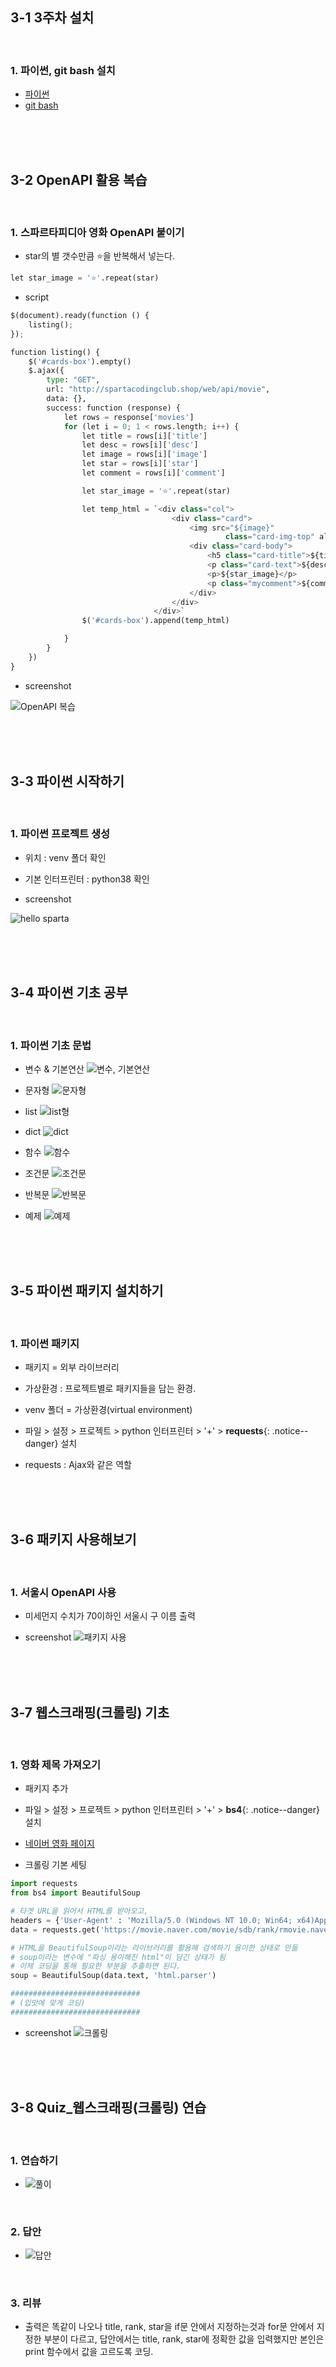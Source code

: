 ## 3-1 3주차 설치

<br>

### 1. 파이썬, git bash 설치

- [파이썬](https://www.python.org/ftp/python/3.8.6/python-3.8.6-amd64.exe)
- [git bash](https://git-scm.com/)

<br><br><br>

## 3-2 OpenAPI 활용 복습

<br>

### 1. 스파르타피디아 영화 OpenAPI 붙이기

- star의 별 갯수만큼 ⭐을 반복해서 넣는다.

```python
let star_image = '⭐'.repeat(star)
``` 

- script

```python
$(document).ready(function () {
    listing();
});

function listing() {
    $('#cards-box').empty()
    $.ajax({
        type: "GET",
        url: "http://spartacodingclub.shop/web/api/movie",
        data: {},
        success: function (response) {
            let rows = response['movies']
            for (let i = 0; 1 < rows.length; i++) {
                let title = rows[i]['title']
                let desc = rows[i]['desc']
                let image = rows[i]['image']
                let star = rows[i]['star']
                let comment = rows[i]['comment']

                let star_image = '⭐'.repeat(star)

                let temp_html = `<div class="col">
                                    <div class="card">
                                        <img src="${image}"
                                                class="card-img-top" alt="...">
                                        <div class="card-body">
                                            <h5 class="card-title">${title}</h5>
                                            <p class="card-text">${desc}</p>
                                            <p>${star_image}</p>
                                            <p class="mycomment">${comment}</p>
                                        </div>
                                    </div>
                                </div>`
                $('#cards-box').append(temp_html)

            }
        }
    })
}
```

- screenshot

![OpenAPI 복습](https://user-images.githubusercontent.com/98236458/164587781-88f436dc-f348-4840-9cb0-30a8f2e1eb62.PNG)

<br><br><br>

## 3-3 파이썬 시작하기

<br>

### 1. 파이썬 프로젝트 생성

- 위치 : venv 폴더 확인
- 기본 인터프린터 : python38 확인

- screenshot

![hello sparta](https://user-images.githubusercontent.com/98236458/164588918-1c4302e8-9b9e-4229-87e0-9477c5ee1dd6.PNG)

<br><br><br>

## 3-4 파이썬 기초 공부

<br>

### 1. 파이썬 기초 문법

- 변수 & 기본연산
![변수, 기본연산](https://user-images.githubusercontent.com/98236458/164604453-c56a6caf-caeb-482d-b429-89ee9de0de8e.PNG)

- 문자형
![문자형](https://user-images.githubusercontent.com/98236458/164604473-aa4f9c64-3b56-4681-8428-0c7d6611277d.PNG)

- list
![list형](https://user-images.githubusercontent.com/98236458/164604506-d11dd38a-d09c-4308-b112-8e8969b24493.PNG)

- dict
![dict](https://user-images.githubusercontent.com/98236458/164604528-55e2c120-f585-4541-8abe-e3ec2ee777f2.PNG)

- 함수
![함수](https://user-images.githubusercontent.com/98236458/164604547-e41f77c6-e86a-4326-b5c9-c678290c577b.PNG)

- 조건문
![조건문](https://user-images.githubusercontent.com/98236458/164604558-91193439-78e8-4a15-bb46-ddfc435ebf60.PNG)

- 반복문
![반복문](https://user-images.githubusercontent.com/98236458/164604571-d0819e8d-3e7f-4485-bb41-cc61501e0837.PNG)

- 예제
![예제](https://user-images.githubusercontent.com/98236458/164604601-1dae2665-6472-4096-94f8-53ef42f23a9d.PNG)

<br><br><br>

## 3-5 파이썬 패키지 설치하기

<br>

### 1. 파이썬 패키지

- 패키지 = 외부 라이브러리

- 가상환경 : 프로젝트별로 패키지들을 담는 환경.
- venv 폴더 = 가상환경(virtual environment)

- 파일 > 설정 > 프로젝트 > python 인터프린터 > '+' > **requests**{: .notice--danger} 설치
- requests : Ajax와 같은 역할

<br><br><br>

## 3-6 패키지 사용해보기

<br>

### 1. 서울시 OpenAPI 사용

- 미세먼지 수치가 70이하인 서울시 구 이름 출력

- screenshot
![패키지 사용](https://user-images.githubusercontent.com/98236458/164606874-c4a0c632-4fcc-4745-b880-9e9638a825f5.PNG)

<br><br><br>

## 3-7 웹스크래핑(크롤링) 기초

<br>

### 1. 영화 제목 가져오기

- 패키지 추가
- 파일 > 설정 > 프로젝트 > python 인터프린터 > '+' > **bs4**{: .notice--danger} 설치

- [네이버 영화 페이지](https://movie.naver.com/movie/sdb/rank/rmovie.naver?sel=pnt&date=20210829)

- 크롤링 기본 세팅

```python
import requests
from bs4 import BeautifulSoup

# 타겟 URL을 읽어서 HTML를 받아오고,
headers = {'User-Agent' : 'Mozilla/5.0 (Windows NT 10.0; Win64; x64)AppleWebKit/537.36 (KHTML, like Gecko) Chrome/73.0.3683.86 Safari/537.36'}
data = requests.get('https://movie.naver.com/movie/sdb/rank/rmovie.naver?sel=pnt&date=20210829',headers=headers)

# HTML을 BeautifulSoup이라는 라이브러리를 활용해 검색하기 용이한 상태로 만듦
# soup이라는 변수에 "파싱 용이해진 html"이 담긴 상태가 됨
# 이제 코딩을 통해 필요한 부분을 추출하면 된다.
soup = BeautifulSoup(data.text, 'html.parser')

#############################
# (입맛에 맞게 코딩)
#############################
```

- screenshot
![크롤링](https://user-images.githubusercontent.com/98236458/164648342-d0634128-df4c-4a39-9369-df72645ba7c8.PNG)

<br><br><br>

## 3-8 Quiz_웹스크래핑(크롤링) 연습

<br>

### 1. 연습하기

- ![풀이](https://user-images.githubusercontent.com/98236458/164651184-917b9de2-bb87-4242-8431-d9e64e9a4ded.PNG)

<br>

### 2. 답안

- ![답안](https://user-images.githubusercontent.com/98236458/164651215-a05470d9-3bf8-439b-b375-e3d6f8815cf0.PNG)

<br>

### 3. 리뷰

- 출력은 똑같이 나오나 title, rank, star을 if문 안에서 지정하는것과 for문 안에서 지정한 부분이 다르고, 답안에서는 title, rank, star에 정확한 값을 입력했지만 본인은 print 함수에서 값을 고르도록 코딩.
